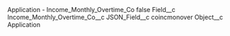 <?xml version="1.0" encoding="UTF-8"?>
<CustomMetadata xmlns="http://soap.sforce.com/2006/04/metadata" xmlns:xsi="http://www.w3.org/2001/XMLSchema-instance" xmlns:xsd="http://www.w3.org/2001/XMLSchema">
    <label>Application - Income_Monthly_Overtime_Co</label>
    <protected>false</protected>
    <values>
        <field>Field__c</field>
        <value xsi:type="xsd:string">Income_Monthly_Overtime_Co__c</value>
    </values>
    <values>
        <field>JSON_Field__c</field>
        <value xsi:type="xsd:string">coincmonover</value>
    </values>
    <values>
        <field>Object__c</field>
        <value xsi:type="xsd:string">Application</value>
    </values>
</CustomMetadata>
